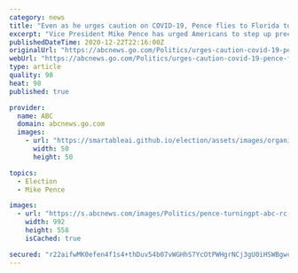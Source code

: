 ```yaml
---
category: news
title: "Even as he urges caution on COVID-19, Pence flies to Florida to speak at large event"
excerpt: "Vice President Mike Pence has urged Americans to step up precautions, but he flew to Florida to speak to thousands at an indoor summit held by a conservative youth group."
publishedDateTime: 2020-12-22T22:16:00Z
originalUrl: "https://abcnews.go.com/Politics/urges-caution-covid-19-pence-flies-florida-speak/story?id=74858979"
webUrl: "https://abcnews.go.com/Politics/urges-caution-covid-19-pence-flies-florida-speak/story?id=74858979"
type: article
quality: 98
heat: 98
published: true

provider:
  name: ABC
  domain: abcnews.go.com
  images:
    - url: "https://smartableai.github.io/election/assets/images/organizations/abcnews.go.com-50x50.jpg"
      width: 50
      height: 50

topics:
  - Election
  - Mike Pence

images:
  - url: "https://s.abcnews.com/images/Politics/pence-turningpt-abc-rc-201222_1608662483585_hpMain_16x9_992.jpg"
    width: 992
    height: 558
    isCached: true

secured: "r22aifwMK0efen4f1s4+thDuv54b07vWGHhS7YcOtPWHgrNCj3gU0iHSWBgwcSrYCdGMfV1GPuf08RS3Gq+u93NUDall+1Rf140Q7HQ3V3Y45K/3QZfKvnHZVkike6zyEGiYy78EM+wkphnbpzvlqtRCYz+UsKRC2hBYtveb45EGbBgx9fcaFSgTmrMWnsNdxHhrdQZQfvSFdB3iJPDf2bFASseqJjyJrKZutOO6T6ORmbqlvwr9rKLymaRMKbwqJAuOsqu9yDPQ8TNq0sEqPxdAHlOVyQ5/defzN4S/XPVq/v/OwAktMgvxQ2JbWkisA+t59WF7b4WgogPJ96slbQz1wkIVIGgQr0yGnNjyoTY=;Yxl2da+nBpsHs6yt7v0CoA=="
---
```


